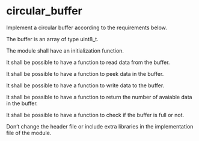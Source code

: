 # circular_buffer

Implement a circular buffer according to the requirements below.

The buffer is an array of type uint8_t.

The module shall have an initialization function.

It shall be possible to have a function to read data from the buffer.

It shall be possible to have a function to peek data in the buffer.

It shall be possible to have a function to write data to the buffer.

It shall be possible to have a function to return the number of avaiable data in the buffer.

It shall be possible to have a function to check if the buffer is full or not.

Don’t change the header file or include extra libraries in the implementation file of the module.
